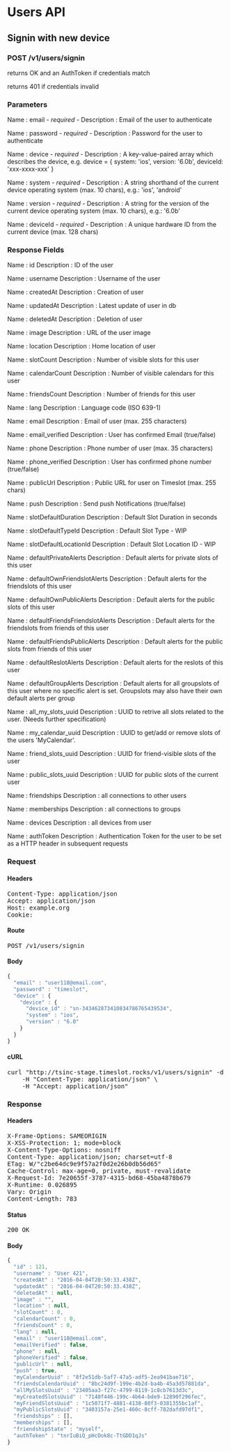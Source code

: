 # Users API

## Signin with new device

### POST /v1/users/signin

returns OK and an AuthToken if credentials match

returns 401 if credentials invalid

### Parameters

Name : email *- required -*
Description : Email of the user to authenticate

Name : password *- required -*
Description : Password for the user to authenticate

Name : device *- required -*
Description : A key-value-paired array which describes the device, e.g. device = { system: &#39;ios&#39;, version: &#39;6.0b&#39;, deviceId: &#39;xxx-xxxx-xxx&#39; }

Name : system *- required -*
Description : A string shorthand of the current device operating system (max. 10 chars), e.g.: &#39;ios&#39;, &#39;android&#39; 

Name : version *- required -*
Description : A string for the version of the current device operating system (max. 10 chars), e.g.: &#39;6.0b&#39; 

Name : deviceId *- required -*
Description : A unique hardware ID from the current device (max. 128 chars)


### Response Fields

Name : id
Description : ID of the user

Name : username
Description : Username of the user

Name : createdAt
Description : Creation of user

Name : updatedAt
Description : Latest update of user in db

Name : deletedAt
Description : Deletion of user

Name : image
Description : URL of the user image

Name : location
Description : Home location of user

Name : slotCount
Description : Number of visible slots for this user

Name : calendarCount
Description : Number of visible calendars for this user

Name : friendsCount
Description : Number of friends for this user

Name : lang
Description : Language code (ISO 639-1)

Name : email
Description : Email of user (max. 255 characters)

Name : email_verified
Description : User has confirmed Email (true/false)

Name : phone
Description : Phone number of user (max. 35 characters)

Name : phone_verified
Description : User has confirmed phone number (true/false)

Name : publicUrl
Description : Public URL for user on Timeslot (max. 255 chars)

Name : push
Description : Send push Notifications (true/false)

Name : slotDefaultDuration
Description : Default Slot Duration in seconds

Name : slotDefaultTypeId
Description : Default Slot Type - WIP

Name : slotDefaultLocationId
Description : Default Slot Location ID - WIP

Name : defaultPrivateAlerts
Description : Default alerts for private slots of this user

Name : defaultOwnFriendslotAlerts
Description : Default alerts for the friendslots of this user

Name : defaultOwnPublicAlerts
Description : Default alerts for the public slots of this user

Name : defaultFriendsFriendslotAlerts
Description : Default alerts for the friendslots from friends of this user

Name : defaultFriendsPublicAlerts
Description : Default alerts for the public slots from friends of this user

Name : defaultReslotAlerts
Description : Default alerts for the reslots of this user

Name : defaultGroupAlerts
Description : Default alerts for all groupslots of this user where no specific alert is set. Groupslots may also have their own default alerts per group

Name : all_my_slots_uuid
Description : UUID to retrive all slots related to the user. (Needs further specification)

Name : my_calendar_uuid
Description : UUID to get/add or remove slots of the  users &#39;MyCalendar&#39;.

Name : friend_slots_uuid
Description : UUID for friend-visible slots of the user

Name : public_slots_uuid
Description : UUID for public slots of the current user

Name : friendships
Description : all connections to other users

Name : memberships
Description : all connections to groups

Name : devices
Description : all devices from user

Name : authToken
Description : Authentication Token for the user to be set as a HTTP header in subsequent requests

### Request

#### Headers

<pre>Content-Type: application/json
Accept: application/json
Host: example.org
Cookie: </pre>

#### Route

<pre>POST /v1/users/signin</pre>

#### Body
```javascript
{
  "email" : "user118@email.com",
  "password" : "timeslot",
  "device" : {
    "device" : {
      "device_id" : "sn-343462873410834786765439534",
      "system" : "ios",
      "version" : "6.0"
    }
  }
}
```


#### cURL

<pre class="request">curl &quot;http://tsinc-stage.timeslot.rocks/v1/users/signin&quot; -d &#39;{&quot;email&quot;:&quot;user118@email.com&quot;,&quot;password&quot;:&quot;timeslot&quot;,&quot;device&quot;:{&quot;device&quot;:{&quot;device_id&quot;:&quot;sn-343462873410834786765439534&quot;,&quot;system&quot;:&quot;ios&quot;,&quot;version&quot;:&quot;6.0&quot;}}}&#39; -X POST \
	-H &quot;Content-Type: application/json&quot; \
	-H &quot;Accept: application/json&quot;</pre>

### Response

#### Headers

<pre>X-Frame-Options: SAMEORIGIN
X-XSS-Protection: 1; mode=block
X-Content-Type-Options: nosniff
Content-Type: application/json; charset=utf-8
ETag: W/&quot;c2be64dc9e9f57a2f0d2e26b0db56d65&quot;
Cache-Control: max-age=0, private, must-revalidate
X-Request-Id: 7e20655f-3787-4315-bd68-45ba4878b679
X-Runtime: 0.026895
Vary: Origin
Content-Length: 783</pre>

#### Status

<pre>200 OK</pre>

#### Body

```javascript
{
  "id" : 121,
  "username" : "User 421",
  "createdAt" : "2016-04-04T20:50:33.438Z",
  "updatedAt" : "2016-04-04T20:50:33.438Z",
  "deletedAt" : null,
  "image" : "",
  "location" : null,
  "slotCount" : 0,
  "calendarCount" : 0,
  "friendsCount" : 0,
  "lang" : null,
  "email" : "user118@email.com",
  "emailVerified" : false,
  "phone" : null,
  "phoneVerified" : false,
  "publicUrl" : null,
  "push" : true,
  "myCalendarUuid" : "8f2e51db-5af7-47a5-adf5-2ea941bae716",
  "friendsCalendarUuid" : "8bc24d9f-199e-4b2d-ba4b-45a3d57881da",
  "allMySlotsUuid" : "23405aa3-f27c-4799-8119-1c8cb7613d3c",
  "myCreatedSlotsUuid" : "7140f446-199c-4b64-bde9-12890f296fec",
  "myFriendSlotsUuid" : "1c5071f7-4881-4138-80f3-0381355bc1af",
  "myPublicSlotsUuid" : "3403157a-25e1-460c-8cff-782dafd97df1",
  "friendships" : [],
  "memberships" : [],
  "friendshipState" : "myself",
  "authToken" : "tnrIuBiQ_pHcDok8c-TtGDD1qJs"
}
```
